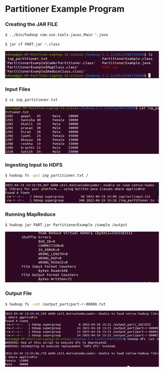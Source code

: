 
# Partitioner Example Program



### Creating the JAR FILE
```bash
$ ../bin/hadoop com.sun.tools.javac.Main *.java
```
```bash
$ jar cf PART.jar *.class
```
<img src="img/part1.png">

<br>

### Input Files
```bash
$ vi inp_partitioner.txt
```

<img src="img/part2.png">


<br>

### Ingesting Input to HDFS
```bash
$ hadoop fs -put inp_partitioner.txt /
```
<img src="img/part3.png">

<br>

### Running MapReduce
```bash
$ hadoop jar PART.jar PartitionerExample /sample /output
```
<img src="img/part6.png">

### Output File
```bash
$ hadoop fs -cat /output_part/part-r-00000.txt
```
<img src="img/part4.png">